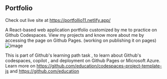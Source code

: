 ## Portfolio 

Check out live site at https://portfollio11.netlify.app/

A React-based web application portfolio  customized by me to practice on Github Codespaces.
View my projects and know more about me by accessing the page on Github Pages. (working on publishing it on pages)
![image](https://github.com/GayathriPCh/Portfolio_tem/assets/132088009/b2a76c6a-05ef-4aef-9033-4a5257a255eb)

This is part of Github's learning path task , to learn about Github's codespaces, copilot , and deployment on Github Pages or Microsoft Azure. Learn more on https://github.com/education/codespaces-project-template-js
and https://github.com/education
